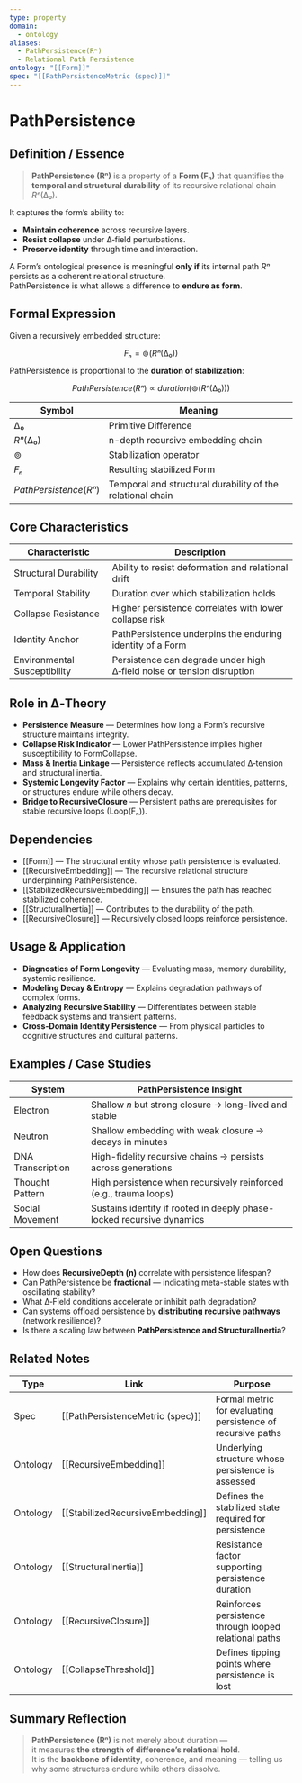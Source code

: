 ```yaml
---
type: property
domain:
  - ontology
aliases:
  - PathPersistence(Rⁿ)
  - Relational Path Persistence
ontology: "[[Form]]"
spec: "[[PathPersistenceMetric (spec)]]"
---
```


# PathPersistence

## Definition / Essence

> **PathPersistence (Rⁿ)** is a property of a **Form (Fₙ)** that quantifies the **temporal and structural durability** of its recursive relational chain $Rⁿ(∆₀)$.

It captures the form’s ability to:
- **Maintain coherence** across recursive layers.
- **Resist collapse** under ∆‑field perturbations.
- **Preserve identity** through time and interaction.

A Form’s ontological presence is meaningful **only if** its internal path $Rⁿ$ persists as a coherent relational structure.  
PathPersistence is what allows a difference to **endure as form**.

## Formal Expression

Given a recursively embedded structure:

$$
Fₙ = ⊚(Rⁿ(∆₀))
$$

PathPersistence is proportional to the **duration of stabilization**:

$$
PathPersistence(Rⁿ) ∝ duration(⊚(Rⁿ(∆₀)))
$$

|Symbol|Meaning|
|---|---|
|$∆₀$|Primitive Difference|
|$Rⁿ(∆₀)$|n-depth recursive embedding chain|
|$⊚$|Stabilization operator|
|$Fₙ$|Resulting stabilized Form|
|$PathPersistence(Rⁿ)$|Temporal and structural durability of the relational chain|

## Core Characteristics

|Characteristic|Description|
|---|---|
|Structural Durability|Ability to resist deformation and relational drift|
|Temporal Stability|Duration over which stabilization holds|
|Collapse Resistance|Higher persistence correlates with lower collapse risk|
|Identity Anchor|PathPersistence underpins the enduring identity of a Form|
|Environmental Susceptibility|Persistence can degrade under high ∆‑field noise or tension disruption|

## Role in ∆‑Theory

- **Persistence Measure** — Determines how long a Form’s recursive structure maintains integrity.
- **Collapse Risk Indicator** — Lower PathPersistence implies higher susceptibility to FormCollapse.
- **Mass & Inertia Linkage** — Persistence reflects accumulated ∆‑tension and structural inertia.
- **Systemic Longevity Factor** — Explains why certain identities, patterns, or structures endure while others decay.
- **Bridge to RecursiveClosure** — Persistent paths are prerequisites for stable recursive loops (Loop(Fₙ)).

## Dependencies

- [[Form]] — The structural entity whose path persistence is evaluated.
- [[RecursiveEmbedding]] — The recursive relational structure underpinning PathPersistence.
- [[StabilizedRecursiveEmbedding]] — Ensures the path has reached stabilized coherence.
- [[StructuralInertia]] — Contributes to the durability of the path.
- [[RecursiveClosure]] — Recursively closed loops reinforce persistence.

## Usage & Application

- **Diagnostics of Form Longevity** — Evaluating mass, memory durability, systemic resilience.
- **Modeling Decay & Entropy** — Explains degradation pathways of complex forms.
- **Analyzing Recursive Stability** — Differentiates between stable feedback systems and transient patterns.
- **Cross-Domain Identity Persistence** — From physical particles to cognitive structures and cultural patterns.

## Examples / Case Studies

|System|PathPersistence Insight|
|---|---|
|Electron|Shallow $n$ but strong closure → long-lived and stable|
|Neutron|Shallow embedding with weak closure → decays in minutes|
|DNA Transcription|High-fidelity recursive chains → persists across generations|
|Thought Pattern|High persistence when recursively reinforced (e.g., trauma loops)|
|Social Movement|Sustains identity if rooted in deeply phase-locked recursive dynamics|

## Open Questions

- How does **RecursiveDepth (n)** correlate with persistence lifespan?
- Can PathPersistence be **fractional** — indicating meta-stable states with oscillating stability?
- What ∆‑Field conditions accelerate or inhibit path degradation?
- Can systems offload persistence by **distributing recursive pathways** (network resilience)?
- Is there a scaling law between **PathPersistence and StructuralInertia**?

## Related Notes

|Type|Link|Purpose|
|---|---|---|
|Spec|[[PathPersistenceMetric (spec)]]|Formal metric for evaluating persistence of recursive paths|
|Ontology|[[RecursiveEmbedding]]|Underlying structure whose persistence is assessed|
|Ontology|[[StabilizedRecursiveEmbedding]]|Defines the stabilized state required for persistence|
|Ontology|[[StructuralInertia]]|Resistance factor supporting persistence duration|
|Ontology|[[RecursiveClosure]]|Reinforces persistence through looped relational paths|
|Ontology|[[CollapseThreshold]]|Defines tipping points where persistence is lost|

## Summary Reflection

> **PathPersistence (Rⁿ)** is not merely about duration —  
> it measures **the strength of difference’s relational hold**.  
> It is the **backbone of identity**, coherence, and meaning — telling us why some structures endure while others dissolve.
